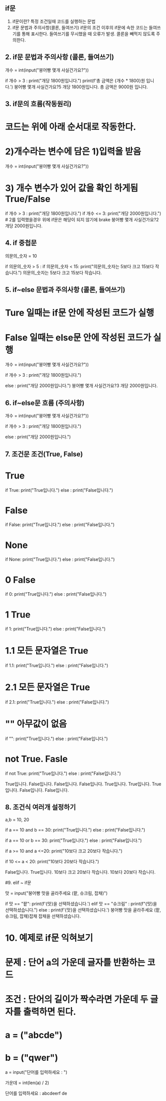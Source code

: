 ## if문 
1. if문이란?
특정 조건일때 코드를 실행하는 문법
2. if문 문법과 주의사항(콜론, 들여쓰기)
if문의 조건 이후의 if문에 속한 코드는 들여쓰기를 통해 표시한다.
들여쓰기를 무시했을 때 오류가 발생.
콜론을 빼먹지 않도록 주의한다.


## 2. if문 문법과 주의사항 (콜론, 들여쓰기)
개수 = int(input("붕어빵 몇개 사실건가요?"))

if 개수 > 3 :
    print("개당 1800원입니다.")
    print(f'총 금액은 {개수 * 1800}원 입니다.')
붕어빵 몇개 사실건가요?5
개당 1800원입니다.
총 금액은 9000원 입니다.


## 3. if문의 흐름(작동원리)
# 코드는 위에 아래 순서대로 작동한다.

# 2)개수라는 변수에 담은 1)입력을 받음
개수 = int(input("붕어빵 몇개 사실건가요?"))
# 3) 개수 변수가 있어 값을 확인 하게됨  True/False
if 개수 > 3 :
    print("개당 1800원입니다.")
if 개수 <= 3:
    print("개당 2000원입니다.") # 2를 입력했을경우 위에 if문은 해당이 되지 않기에 brake
붕어빵 몇개 사실건가요?2
개당 2000원입니다.


## 4. if 중첩문

의문의_숫자 = 10

if 의문의_숫자 > 5 :
    if 의문의_숫자 < 15:
        print("의문의_숫자는 5보다 크고 15보다 작습니다.")
의문의_숫자는 5보다 크고 15보다 작습니다.


## 5. if~else 문법과 주의사항 (콜론, 들여쓰기)
# Ture 일때는 if문 안에 작성된 코드가 실행
# False 일때는 else문 안에 작성된 코드가 실행
개수 = int(input("붕어빵 몇개 사실건가요?"))

if 개수 > 3 :
    print("개당 1800원입니다.")

else :
    print("개당 2000원입니다.")
붕어빵 몇개 사실건가요?3
개당 2000원입니다.


## 6. if~else문 흐름 (주의사항)
개수 = int(input("붕어빵 몇개 사실건가요?"))

if 개수 > 3 :
    print("개당 1800원입니다.")

else :
    print("개당 2000원입니다.")


## 7. 조건문 조건(True, False)
# True
if True:
    print("True입니다.")
else :
    print("False입니다.")

# False
if False:
    print("True입니다.")
else :
    print("False입니다.")

# None
if None:
    print("True입니다.")
else :
    print("False입니다.")

# 0 False
if 0:
    print("True입니다.")
else :
    print("False입니다.")

# 1 True
if 1:
    print("True입니다.")
else :
    print("False입니다.")


# 1.1 모든 문자열은 True
if 1.1:
    print("True입니다.")
else :
    print("False입니다.")

# 2.1 모든 문자열은 True
if 2.1:
    print("True입니다.")
else :
    print("False입니다.")

# "" 아무값이 없음
if "":
    print("True입니다.")
else :
    print("False입니다.")

# not True. Fasle
if not True:
    print("True입니다.")
else :
    print("False입니다.")


True입니다.
False입니다.
False입니다.
False입니다.
True입니다.
True입니다.
True입니다.
False입니다.
False입니다.


## 8. 조건식 여러개 설정하기

a,b = 10, 20

if a == 10 and b == 30:
    print("True입니다.")
else :
    print("False입니다.")


if a == 10 or b == 30:
    print("True입니다.")
else :
    print("False입니다.")

if a >= 10 and a <=20:
    print("10보다 크고 20보다 작습니다.")


if 10 <= a < 20:
    print("10보다  20보다 작습니다.")

False입니다.
True입니다.
10보다 크고 20보다 작습니다.
10보다  20보다 작습니다.


#9. elif ~ if문

맛 = input("붕어빵 맛을 골라주세요 (팥, 슈크림, 잡채)")

if 맛 == "팥":
    print(f'{맛}을 선택하셨습니다.')
elif 맛 == "슈크림" :
    print(f"{맛}을 선택하셨습니다.")
else :
    print(f'{맛}을 선택하셨습니다.')
붕어빵 맛을 골라주세요 (팥, 슈크림, 잡채)잡채
잡채을 선택하셨습니다.


# 10. 예제로 if문 익혀보기
# 문제 : 단어 a의 가운데 글자를 반환하는 코드
# 조건 : 단어의 길이가 짝수라면 가운데 두 글자를 출력하면 된다.
# a = ("abcde")
# b = ("qwer")

a = input("단어를 입력하세요 : ")

가운데 = int(len(a) / 2)


단어를 입력하세요 : abcdeerf
de